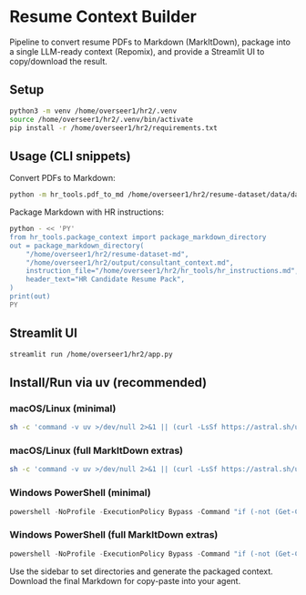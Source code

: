 # Resume Context Builder

Pipeline to convert resume PDFs to Markdown (MarkItDown), package into a single LLM-ready context (Repomix), and provide a Streamlit UI to copy/download the result.

## Setup

```bash
python3 -m venv /home/overseer1/hr2/.venv
source /home/overseer1/hr2/.venv/bin/activate
pip install -r /home/overseer1/hr2/requirements.txt
```

## Usage (CLI snippets)

Convert PDFs to Markdown:

```bash
python -m hr_tools.pdf_to_md /home/overseer1/hr2/resume-dataset/data/data/CONSULTANT /home/overseer1/hr2/resume-dataset-md
```

Package Markdown with HR instructions:

```bash
python - << 'PY'
from hr_tools.package_context import package_markdown_directory
out = package_markdown_directory(
    "/home/overseer1/hr2/resume-dataset-md",
    "/home/overseer1/hr2/output/consultant_context.md",
    instruction_file="/home/overseer1/hr2/hr_tools/hr_instructions.md",
    header_text="HR Candidate Resume Pack",
)
print(out)
PY
```

## Streamlit UI

```bash
streamlit run /home/overseer1/hr2/app.py
```

## Install/Run via uv (recommended)

### macOS/Linux (minimal)
```bash
sh -c 'command -v uv >/dev/null 2>&1 || (curl -LsSf https://astral.sh/uv/install.sh | sh); PATH="$HOME/.local/bin:$PATH" uvx --python 3.12 --refresh --from git+https://github.com/ruizmr/resume-context-builder.git resume-ui'
```

### macOS/Linux (full MarkItDown extras)
```bash
sh -c 'command -v uv >/dev/null 2>&1 || (curl -LsSf https://astral.sh/uv/install.sh | sh); PATH="$HOME/.local/bin:$PATH" uvx --python 3.12 --refresh --from git+https://github.com/ruizmr/resume-context-builder.git?extra=full resume-ui'
```

### Windows PowerShell (minimal)
```powershell
powershell -NoProfile -ExecutionPolicy Bypass -Command "if (-not (Get-Command uv -EA SilentlyContinue)) { iwr https://astral.sh/uv/install.ps1 -UseBasicParsing | iex }; $env:Path = \"$env:USERPROFILE\.local\bin;$env:Path\"; uvx --python 3.12 --refresh --from git+https://github.com/ruizmr/resume-context-builder.git resume-ui"
```

### Windows PowerShell (full MarkItDown extras)
```powershell
powershell -NoProfile -ExecutionPolicy Bypass -Command "if (-not (Get-Command uv -EA SilentlyContinue)) { iwr https://astral.sh/uv/install.ps1 -UseBasicParsing | iex }; $env:Path = \"$env:USERPROFILE\.local\bin;$env:Path\"; uvx --python 3.12 --refresh --from git+https://github.com/ruizmr/resume-context-builder.git?extra=full resume-ui"
```

Use the sidebar to set directories and generate the packaged context. Download the final Markdown for copy-paste into your agent.
